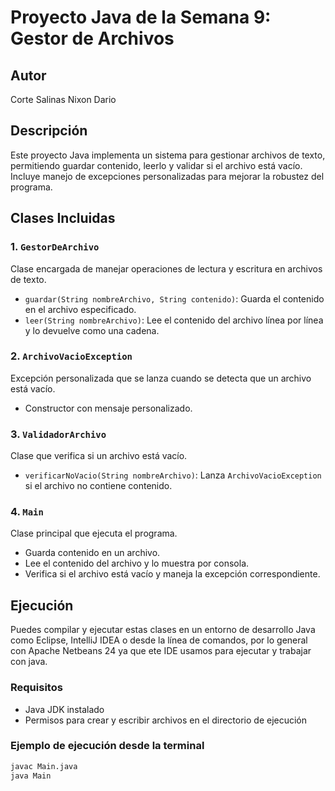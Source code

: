 # Proyecto Java de la Semana 9: Gestor de Archivos

## Autor

Corte Salinas Nixon Dario

## Descripción

Este proyecto Java implementa un sistema para gestionar archivos de texto, permitiendo guardar contenido, leerlo y validar si el archivo está vacío. Incluye manejo de excepciones personalizadas para mejorar la robustez del programa.

## Clases Incluidas

### 1. `GestorDeArchivo`
Clase encargada de manejar operaciones de lectura y escritura en archivos de texto.

- `guardar(String nombreArchivo, String contenido)`: Guarda el contenido en el archivo especificado.
- `leer(String nombreArchivo)`: Lee el contenido del archivo línea por línea y lo devuelve como una cadena.

### 2. `ArchivoVacioException`
Excepción personalizada que se lanza cuando se detecta que un archivo está vacío.

- Constructor con mensaje personalizado.

### 3. `ValidadorArchivo`
Clase que verifica si un archivo está vacío.

- `verificarNoVacio(String nombreArchivo)`: Lanza `ArchivoVacioException` si el archivo no contiene contenido.

### 4. `Main`
Clase principal que ejecuta el programa.

- Guarda contenido en un archivo.
- Lee el contenido del archivo y lo muestra por consola.
- Verifica si el archivo está vacío y maneja la excepción correspondiente.

## Ejecución

Puedes compilar y ejecutar estas clases en un entorno de desarrollo Java como Eclipse, IntelliJ IDEA o desde la línea de comandos, por lo general con Apache Netbeans 24 ya que ete IDE usamos para ejecutar y trabajar con java.

### Requisitos

- Java JDK instalado
- Permisos para crear y escribir archivos en el directorio de ejecución

### Ejemplo de ejecución desde la terminal

```bash
javac Main.java
java Main
